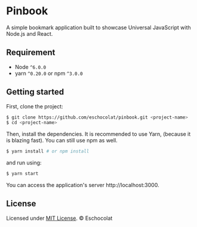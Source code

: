 # Pinbook
A simple bookmark application built to showcase Universal JavaScript with Node.js and React.

## Requirement

- Node `^6.0.0`
- yarn `^0.20.0` or npm `^3.0.0`

## Getting started

First, clone the project:

```bash
$ git clone https://github.com/eschocolat/pinbook.git <project-name>
$ cd <project-name>
```

Then, install the dependencies. It is recommended to use Yarn, (because it is blazing fast). You can still use npm as well.

```bash
$ yarn install # or npm install
```

and run using:

```bash
$ yarn start
```
You can access the application's server http://localhost:3000.

## License
Licensed under [MIT License](LICENSE). © Eschocolat
